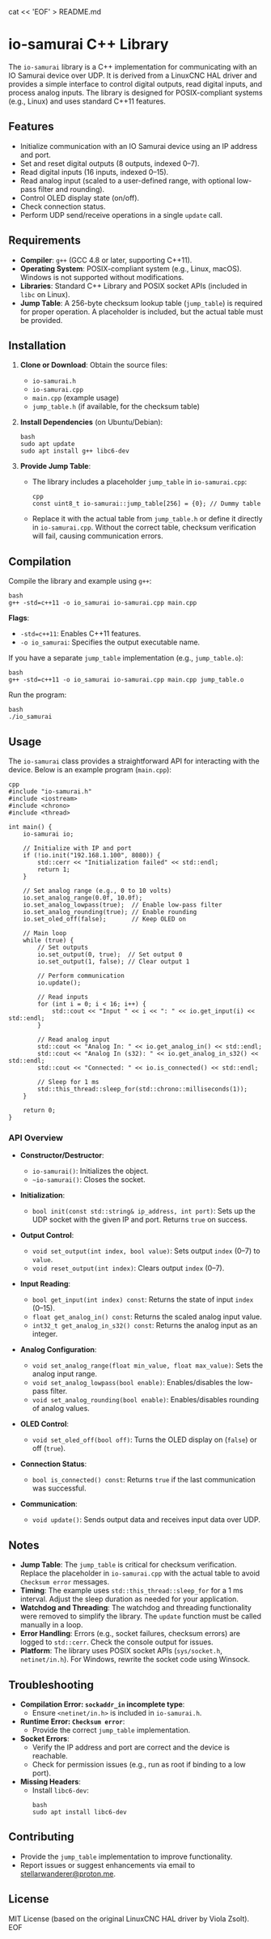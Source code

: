 cat << 'EOF' > README.md
# io-samurai C++ Library

The `io-samurai` library is a C++ implementation for communicating with an IO Samurai device over UDP. It is derived from a LinuxCNC HAL driver and provides a simple interface to control digital outputs, read digital inputs, and process analog inputs. The library is designed for POSIX-compliant systems (e.g., Linux) and uses standard C++11 features.

## Features
- Initialize communication with an IO Samurai device using an IP address and port.
- Set and reset digital outputs (8 outputs, indexed 0–7).
- Read digital inputs (16 inputs, indexed 0–15).
- Read analog input (scaled to a user-defined range, with optional low-pass filter and rounding).
- Control OLED display state (on/off).
- Check connection status.
- Perform UDP send/receive operations in a single `update` call.

## Requirements
- **Compiler**: `g++` (GCC 4.8 or later, supporting C++11).
- **Operating System**: POSIX-compliant system (e.g., Linux, macOS). Windows is not supported without modifications.
- **Libraries**: Standard C++ Library and POSIX socket APIs (included in `libc` on Linux).
- **Jump Table**: A 256-byte checksum lookup table (`jump_table`) is required for proper operation. A placeholder is included, but the actual table must be provided.

## Installation
1. **Clone or Download**: Obtain the source files:
   - `io-samurai.h`
   - `io-samurai.cpp`
   - `main.cpp` (example usage)
   - `jump_table.h` (if available, for the checksum table)

2. **Install Dependencies** (on Ubuntu/Debian):
   ```
   bash
   sudo apt update
   sudo apt install g++ libc6-dev
   ```

3. **Provide Jump Table**:
   - The library includes a placeholder `jump_table` in `io-samurai.cpp`:
     ```
     cpp
     const uint8_t io-samurai::jump_table[256] = {0}; // Dummy table
     ```
   - Replace it with the actual table from `jump_table.h` or define it directly in `io-samurai.cpp`. Without the correct table, checksum verification will fail, causing communication errors.

## Compilation
Compile the library and example using `g++`:

```
bash
g++ -std=c++11 -o io_samurai io-samurai.cpp main.cpp
```

**Flags**:
- `-std=c++11`: Enables C++11 features.
- `-o io_samurai`: Specifies the output executable name.

If you have a separate `jump_table` implementation (e.g., `jump_table.o`):
```
bash
g++ -std=c++11 -o io_samurai io-samurai.cpp main.cpp jump_table.o
```

Run the program:
```
bash
./io_samurai
```

## Usage
The `io-samurai` class provides a straightforward API for interacting with the device. Below is an example program (`main.cpp`):

```
cpp
#include "io-samurai.h"
#include <iostream>
#include <chrono>
#include <thread>

int main() {
    io-samurai io;

    // Initialize with IP and port
    if (!io.init("192.168.1.100", 8080)) {
        std::cerr << "Initialization failed" << std::endl;
        return 1;
    }

    // Set analog range (e.g., 0 to 10 volts)
    io.set_analog_range(0.0f, 10.0f);
    io.set_analog_lowpass(true);  // Enable low-pass filter
    io.set_analog_rounding(true); // Enable rounding
    io.set_oled_off(false);       // Keep OLED on

    // Main loop
    while (true) {
        // Set outputs
        io.set_output(0, true);  // Set output 0
        io.set_output(1, false); // Clear output 1

        // Perform communication
        io.update();

        // Read inputs
        for (int i = 0; i < 16; i++) {
            std::cout << "Input " << i << ": " << io.get_input(i) << std::endl;
        }

        // Read analog input
        std::cout << "Analog In: " << io.get_analog_in() << std::endl;
        std::cout << "Analog In (s32): " << io.get_analog_in_s32() << std::endl;
        std::cout << "Connected: " << io.is_connected() << std::endl;

        // Sleep for 1 ms
        std::this_thread::sleep_for(std::chrono::milliseconds(1));
    }

    return 0;
}
```

### API Overview
- **Constructor/Destructor**:
  - `io-samurai()`: Initializes the object.
  - `~io-samurai()`: Closes the socket.

- **Initialization**:
  - `bool init(const std::string& ip_address, int port)`: Sets up the UDP socket with the given IP and port. Returns `true` on success.

- **Output Control**:
  - `void set_output(int index, bool value)`: Sets output `index` (0–7) to `value`.
  - `void reset_output(int index)`: Clears output `index` (0–7).

- **Input Reading**:
  - `bool get_input(int index) const`: Returns the state of input `index` (0–15).
  - `float get_analog_in() const`: Returns the scaled analog input value.
  - `int32_t get_analog_in_s32() const`: Returns the analog input as an integer.

- **Analog Configuration**:
  - `void set_analog_range(float min_value, float max_value)`: Sets the analog input range.
  - `void set_analog_lowpass(bool enable)`: Enables/disables the low-pass filter.
  - `void set_analog_rounding(bool enable)`: Enables/disables rounding of analog values.

- **OLED Control**:
  - `void set_oled_off(bool off)`: Turns the OLED display on (`false`) or off (`true`).

- **Connection Status**:
  - `bool is_connected() const`: Returns `true` if the last communication was successful.

- **Communication**:
  - `void update()`: Sends output data and receives input data over UDP.

## Notes
- **Jump Table**: The `jump_table` is critical for checksum verification. Replace the placeholder in `io-samurai.cpp` with the actual table to avoid `Checksum error` messages.
- **Timing**: The example uses `std::this_thread::sleep_for` for a 1 ms interval. Adjust the sleep duration as needed for your application.
- **Watchdog and Threading**: The watchdog and threading functionality were removed to simplify the library. The `update` function must be called manually in a loop.
- **Error Handling**: Errors (e.g., socket failures, checksum errors) are logged to `std::cerr`. Check the console output for issues.
- **Platform**: The library uses POSIX socket APIs (`sys/socket.h`, `netinet/in.h`). For Windows, rewrite the socket code using Winsock.

## Troubleshooting
- **Compilation Error: `sockaddr_in` incomplete type**:
  - Ensure `<netinet/in.h>` is included in `io-samurai.h`.
- **Runtime Error: `Checksum error`**:
  - Provide the correct `jump_table` implementation.
- **Socket Errors**:
  - Verify the IP address and port are correct and the device is reachable.
  - Check for permission issues (e.g., run as root if binding to a low port).
- **Missing Headers**:
  - Install `libc6-dev`:
    ```
    bash
    sudo apt install libc6-dev
    ```

## Contributing
- Provide the `jump_table` implementation to improve functionality.
- Report issues or suggest enhancements via email to stellarwanderer@proton.me.

## License
MIT License (based on the original LinuxCNC HAL driver by Viola Zsolt).
EOF